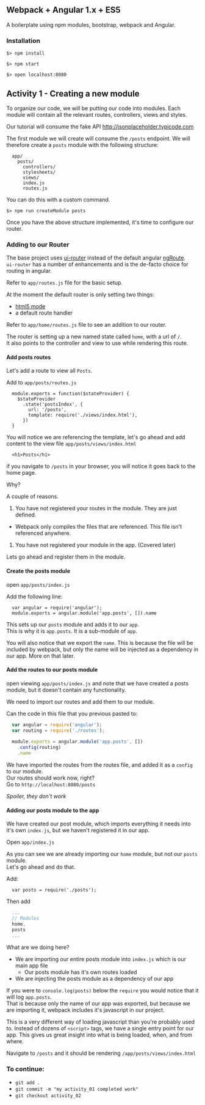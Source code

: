 ## Webpack + Angular 1.x + ES5

A boilerplate using npm modules, bootstrap, webpack and Angular.

### Installation

`$> npm install`

`$> npm start`

`$> open localhost:8080`

## Activity 1 - Creating a new module

To organize our code, we will be putting our code into modules.
Each module will contain all the relevant routes, controllers, views and styles.

Our tutorial will consume the fake API http://jsonplaceholder.typicode.com

The first module we will create will consume the `/posts` endpoint.  We will therefore create a `posts` module
with the following structure:

```
  app/
    posts/
      controllers/
      stylesheets/
      views/
      index.js
      routes.js
```

You can do this with a custom command.

`$> npm run createModule posts`

Once you have the above structure implemented, it's time to configure our router.

### Adding to our Router

The base project uses [ui-router](https://github.com/angular-ui/ui-router) instead of the default angular [ngRoute](https://docs.angularjs.org/api/ngRoute).  
`ui-router` has a number of enhancements and is the de-facto choice for routing in angular.

Refer to `app/routes.js` file for the basic setup.

At the moment the default router is only setting two things:

* [html5 mode](https://scotch.io/tutorials/pretty-urls-in-angularjs-removing-the-hashtag)
* a default route handler

Refer to `app/home/routes.js` file to see an addition to our router.

The router is setting up a new named state called `home`, with a url of `/`.  
It also points to the controller and view to use while rendering this route.

#### Add posts routes

Let's add a route to view all `Posts`.

Add to `app/posts/routes.js`

```
  module.exports = function($stateProvider) {
    $stateProvider
      .state('postsIndex', {
        url: '/posts',
        template: require('./views/index.html'),
      })
  }
```

You will notice we are referencing the template, let's go ahead and add content to the view file `app/posts/views/index.html`


```
  <h1>Posts</h1>
```

if you navigate to `/posts` in your browser, you will notice it goes back to the home page.

Why?

A couple of reasons.  

1. You have not registered your routes in the module.  They are just defined.
  * Webpack only compiles the files that are referenced.  This file isn't referenced anywhere.
1. You have not registered your module in the app. (Covered later)

Lets go ahead and register them in the module.

#### Create the posts module

open `app/posts/index.js`

Add the following line:

```
  var angular = require('angular');
  module.exports = angular.module('app.posts', []).name

```

This sets up our `posts` module and adds it to our `app`.  
This is why it is `app.posts`. It is a sub-module of `app`.

You will also notice that we export the `name`.  This is because the file will be included by webpack, but only the name will be injected as a dependency in our app.  More on that later.

#### Add the routes to our posts module

open viewing `app/posts/index.js` and note that we 
have created a posts module, but it doesn't contain any functionality.

We need to import our routes and add them to our module.

Can the code in this file that you previous pasted to:

``` javascript
  var angular = require('angular');
  var routing = require('./routes');
  
  module.exports = angular.module('app.posts', [])
    .config(routing)
    .name

```

We have imported the routes from the routes file, and added it as a `config` to our module.  
Our routes should work now, right?  
Go to `http://localhost:8080/posts`

*Spoiler, they don't work*

#### Adding our posts module to the app

We have created our post module, which imports everything it needs into it's own `index.js`, but we haven't registered it in our app.

Open `app/index.js`

As you can see we are already importing our `home` module, but not our `posts` module.  
Let's go ahead and do that.

Add: 

```
  var posts = require('./posts');
```

Then add 

``` javascript
  ...
  // Modules
  home, 
  posts
  ...
```

What are we doing here?

* We are importing our entire posts module into `index.js` which is our main app file
  * Our posts module has it's own routes loaded
* We are injecting the posts module as a dependency of our app

If you were to `console.log(posts)` below the `require` you would notice that it will log `app.posts`.  
That is because only the name of our app was exported, but because we are importing it, webpack includes it's javascript in our project.

This is a very different way of loading javascript than you're probably used to.  Instead of dozens of `<script>` tags, we have a single entry point for our app.
This gives us great insight into what is being loaded, when, and from where.

Navigate to `/posts` and it should be rendering `/app/posts/views/index.html`

### To continue:

* `git add .`
* `git commit -m "my activity_01 completed work"`
* `git checkout activity_02`










